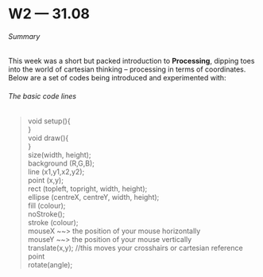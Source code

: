 # W2 — 31.08

###### Summary

This week was a short but packed introduction to **Processing**, dipping toes into the world of cartesian thinking – processing in terms of coordinates. Below are a set of codes being introduced and experimented with:

###### The basic code lines

>void setup(){</br>
}</br>
void draw(){</br>
}</br>
size(width, height);</br>
background (R,G,B);</br>
line (x1,y1,x2,y2);</br>
point (x,y);</br>
rect (topleft, topright, width, height);</br>
ellipse (centreX, centreY, width, height);</br>
fill (colour);</br>
noStroke();</br>
stroke (colour);</br>
mouseX ~~> the position of your mouse horizontally </br>
mouseY ~~> the position of your mouse vertically </br>
translate(x,y); //this moves your crosshairs or cartesian reference point</br>
rotate(angle);</br>
